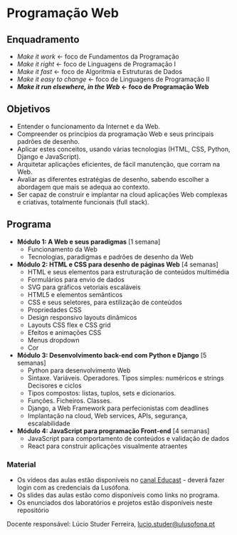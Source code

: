 # Programação Web

## Enquadramento
* *Make it work*  ←  foco de Fundamentos da Programação  
* *Make it right*  ←   foco de Linguagens de Programação I
* *Make it fast*  ←   foco de Algoritmia e Estruturas de Dados
* *Make it easy to change*   ←  foco de Linguagens de Programação II  
* ***Make it run elsewhere, in the Web* ←  foco de Programação Web**


## Objetivos
* Entender o funcionamento da Internet e da Web.
* Compreender os princípios da programação Web e seus principais padrões de desenho.
* Aplicar estes conceitos, usando várias tecnologias (HTML, CSS, Python, Django e JavaScript).
*  Arquitetar aplicações eficientes, de fácil manutenção, que corram na Web.
* Avaliar as diferentes estratégias de desenho, sabendo escolher a abordagem que mais se adequa ao contexto.
* Ser capaz de construir e implantar na cloud aplicações Web complexas e criativas, totalmente funcionais (full stack).

## Programa

* **Módulo 1: A Web e seus paradigmas** [1 semana]
    * Funcionamento da Web
    * Tecnologias, paradigmas e padrões de desenho da Web
* **Módulo 2: HTML e CSS para desenho de páginas Web** [4  semanas]
    * HTML e seus elementos para estruturação de conteúdos multimédia
    * Formulários para envio de dados
    * SVG para gráficos vetoriais escaláveis
    * HTML5 e elementos semânticos
    * CSS e seus seletores, para estilização de conteúdos
    * Propriedades CSS
    * Design responsivo layouts dinâmicos
    * Layouts CSS flex e CSS grid
    * Efeitos e animações CSS
    * Menus dropdown
    * Cor
* **Módulo 3: Desenvolvimento back-end com Python e Django** [5 semanas]
    * Python para desenvolvimento Web
    * Sintaxe. Variáveis. Operadores. Tipos simples: numéricos e strings Decisores e ciclos
    * Tipos compostos: listas, tuplos, sets e dicionarios.
    * Funções. Ficheiros. Classes.
    * Django, a Web Framework para perfecionistas com deadlines
    * Implantação na cloud, Web services, APIs, segurança, escalabilidade
* **Módulo 4: JavaScript para programação Front-end** [4 semanas]
    * JavaScript para comportamento de conteúdos e validação de dados
    * React para construir aplicações visualmente atraentes

### Material
* Os vídeos das aulas estão disponíveis no [canal Educast](https://educast.fccn.pt/channels/7961/) - deverá fazer login com as credenciais da Lusófona.
* Os slides das aulas estão como disponíveis como links no programa.
* Os enunciados dos laboratórios e projetos estão disponíveis neste repositório

Docente responsável: Lúcio Studer Ferreira, lucio.studer@ulusofona.pt
